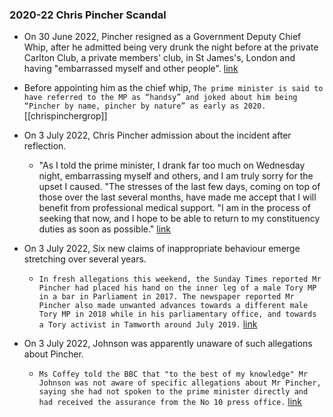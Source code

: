 ### 2020-22 Chris Pincher Scandal
- On 30 June 2022, Pincher resigned as a Government Deputy Chief Whip, after he admitted being very drunk the night before at the private Carlton Club, a private members' club, in St James's, London and having "embarrassed myself and other people". [link](https://www.bbc.co.uk/news/uk-politics-62014765)
- Before appointing him as the chief whip, `The prime minister is said to have referred to the MP as “handsy” and joked about him being “Pincher by name, pincher by nature” as early as 2020.` [[chrispinchergrop]]
- On 3 July 2022, Chris Pincher admission about the incident after reflection.
    
    - "As I told the prime minister, I drank far too much on Wednesday night, embarrassing myself and others, and I am truly sorry for the upset I caused. "The stresses of the last few days, coming on top of those over the last several months, have made me accept that I will benefit from professional medical support. "I am in the process of seeking that now, and I hope to be able to return to my constituency duties as soon as possible." [link](https://www.notion.sobbc.co.uk/news/uk-62023278)
    
- On 3 July 2022, Six new claims of inappropriate behaviour emerge stretching over several years.
    
    - `In fresh allegations this weekend, the Sunday Times reported Mr Pincher had placed his hand on the inner leg of a male Tory MP in a bar in Parliament in 2017. The newspaper reported Mr Pincher also made unwanted advances towards a different male Tory MP in 2018 while in his parliamentary office, and towards a Tory activist in Tamworth around July 2019.` [link](https://www.bbc.co.uk/news/uk-politics-62025612)
    
- On 3 July 2022, Johnson was apparently unaware of such allegations about Pincher.
    
    - `Ms Coffey told the BBC that "to the best of my knowledge" Mr Johnson was not aware of specific allegations about Mr Pincher, saying she had not spoken to the prime minister directly and had received the assurance from the No 10 press office.` [link](https://www.bbc.co.uk/news/uk-politics-62029881)
    